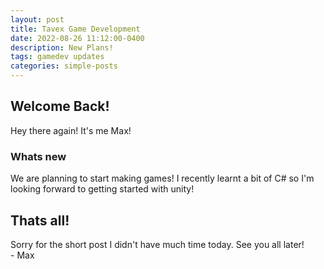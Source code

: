 ```yaml
---
layout: post
title: Tavex Game Development
date: 2022-08-26 11:12:00-0400
description: New Plans!
tags: gamedev updates
categories: simple-posts
---
```


## Welcome Back!
Hey there again! It's me Max!
### Whats new
We are planning to start making games! I recently learnt a bit of C# so I'm looking forward to getting started with unity!
## Thats all!
Sorry for the short post I didn't have much time today. See you all later!
<br>- Max